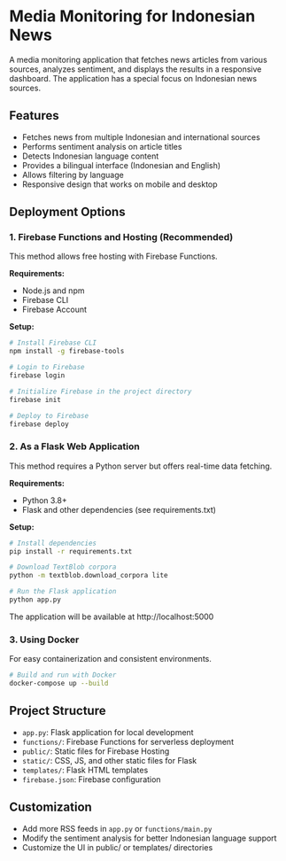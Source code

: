 # Media Monitoring for Indonesian News

A media monitoring application that fetches news articles from various sources, analyzes sentiment, and displays the results in a responsive dashboard. The application has a special focus on Indonesian news sources.

## Features

- Fetches news from multiple Indonesian and international sources
- Performs sentiment analysis on article titles
- Detects Indonesian language content
- Provides a bilingual interface (Indonesian and English)
- Allows filtering by language
- Responsive design that works on mobile and desktop

## Deployment Options

### 1. Firebase Functions and Hosting (Recommended)

This method allows free hosting with Firebase Functions.

**Requirements:**
- Node.js and npm
- Firebase CLI
- Firebase Account

**Setup:**

```bash
# Install Firebase CLI
npm install -g firebase-tools

# Login to Firebase
firebase login

# Initialize Firebase in the project directory
firebase init

# Deploy to Firebase
firebase deploy
```

### 2. As a Flask Web Application

This method requires a Python server but offers real-time data fetching.

**Requirements:**
- Python 3.8+
- Flask and other dependencies (see requirements.txt)

**Setup:**

```bash
# Install dependencies
pip install -r requirements.txt

# Download TextBlob corpora
python -m textblob.download_corpora lite

# Run the Flask application
python app.py
```

The application will be available at http://localhost:5000

### 3. Using Docker

For easy containerization and consistent environments.

```bash
# Build and run with Docker
docker-compose up --build
```

## Project Structure

- `app.py`: Flask application for local development
- `functions/`: Firebase Functions for serverless deployment
- `public/`: Static files for Firebase Hosting
- `static/`: CSS, JS, and other static files for Flask
- `templates/`: Flask HTML templates
- `firebase.json`: Firebase configuration

## Customization

- Add more RSS feeds in `app.py` or `functions/main.py`
- Modify the sentiment analysis for better Indonesian language support 
- Customize the UI in public/ or templates/ directories
